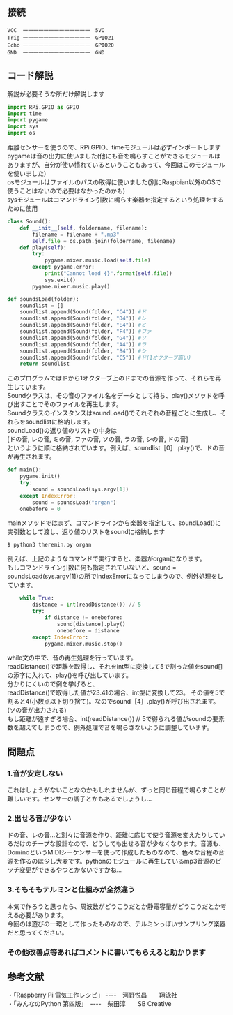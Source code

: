 ## 接続

```text
VCC  一一一一一一一一一一一一一　5VO
Trig 一一一一一一一一一一一一一　GPIO21
Echo 一一一一一一一一一一一一一　GPIO20
GND  一一一一一一一一一一一一一　GND
```

## コード解説

解説が必要そうな所だけ解説します

```python
import RPi.GPIO as GPIO
import time
import pygame
import sys
import os
```

距離センサーを使うので、RPi.GPIO、timeモジュールは必ずインポートします  
pygameは音の出力に使いました(他にも音を鳴らすことができるモジュールはありますが、自分が使い慣れているということもあって、今回はこのモジュールを使いました)  
osモジュールはファイルのパスの取得に使いました(別にRaspbian以外のOSで使うことはないので必要はなかったのかも)  
sysモジュールはコマンドライン引数に鳴らす楽器を指定するという処理をするために使用

```python
class Sound():
    def __init__(self, foldername, filename):
        filename = filename + ".mp3"
        self.file = os.path.join(foldername, filename)
    def play(self):
        try:
            pygame.mixer.music.load(self.file)
        except pygame.error:
            print("Cannot load {}".format(self.file))
            sys.exit()
        pygame.mixer.music.play()

def soundsLoad(folder):
    soundlist = []
    soundlist.append(Sound(folder, "C4")) #ド
    soundlist.append(Sound(folder, "D4")) #レ
    soundlist.append(Sound(folder, "E4")) #ミ
    soundlist.append(Sound(folder, "F4")) #ファ
    soundlist.append(Sound(folder, "G4")) #ソ
    soundlist.append(Sound(folder, "A4")) #ラ
    soundlist.append(Sound(folder, "B4")) #シ
    soundlist.append(Sound(folder, "C5")) #ド(1オクターブ高い)
    return soundlist
```

このプログラムではドから1オクターブ上のドまでの音源を作って、それらを再生しています。  
Soundクラスは、その音のファイル名をデータとして持ち、play()メソッドを呼び出すことでそのファイルを再生します。  
SoundクラスのインスタンスはsoundLoad()でそれぞれの音程ごとに生成し、それらをsoundlistに格納します。  
soundLoad()の返り値のリストの中身は  
[ドの音, レの音, ミの音, ファの音, ソの音, ラの音, シの音, ドの音]  
というように順に格納されています。例えば、soundlist［0］.play()で、ドの音が再生されます。  

```python
def main():
    pygame.init()
    try:
        sound = soundsLoad(sys.argv[1])
    except IndexError:
        sound = soundsLoad("organ")
    onebefore = 0
```

mainメソッドではまず、コマンドラインから楽器を指定して、soundLoad()に実引数として渡し、返り値のリストをsoundに格納します

```
$ python3 theremin.py organ
```

例えば、上記のようなコマンドで実行すると、楽器がorganになります。  
もしコマンドライン引数に何も指定されていないと、sound = soundsLoad(sys.argv[1])の所でIndexErrorになってしまうので、例外処理をしています。

```python
    while True:
        distance = int(readDistance()) // 5
        try:
            if distance != onebefore:
                sound[distance].play()
                onebefore = distance
        except IndexError:
            pygame.mixer.music.stop()
```

while文の中で、音の再生処理を行っています。  
readDistance()で距離を取得し、それをint型に変換して5で割った値をsound[]の添字に入れて、play()を呼び出しています。  
分かりにくいので例を挙げると、  
readDistance()で取得した値が23.41の場合、int型に変換して23。
その値を5で割ると4(小数点以下切り捨て)。なのでsound［4］.play()が呼び出されます。(ソの音が出力される)  
もし距離が遠すぎる場合、int(readDistance()) // 5で得られる値がsoundの要素数を超えてしまうので、例外処理で音を鳴らさないように調整しています。

## 問題点

### 1.音が安定しない

これはしょうがないことなのかもしれませんが、ずっと同じ音程で鳴らすことが難しいです。センサーの調子とかもあるでしょうし...

### 2.出せる音が少ない

ドの音、レの音...と別々に音源を作り、距離に応じて使う音源を変えたりしているだけのチープな設計なので、どうしても出せる音が少なくなります。音源も、DominoというMIDIシーケンサーを使って作成したものなので、色々な音程の音源を作るのは少し大変です。pythonのモジュールに再生しているmp3音源のピッチ変更ができるやつとかないですかね...

### 3.そもそもテルミンと仕組みが全然違う

本気で作ろうと思ったら、周波数がどうこうだとか静電容量がどうこうだとか考える必要があります。  
今回のは遊びの一環として作ったものなので、テルミンっぽいサンプリング楽器だと思ってください。

### その他改善点等あればコメントに書いてもらえると助かります

## 参考文献

・「Raspberry Pi 電気工作レシピ」 ----　河野悦昌　　翔泳社  
・「みんなのPython 第四版」　----　柴田淳　　SB Creative